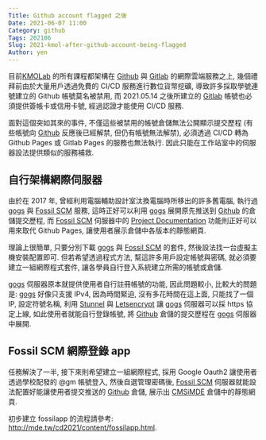 ```yaml
---
Title: Github account flagged 之後
Date: 2021-06-07 11:00
Category: github
Tags: 202106
Slug: 2021-kmol-after-github-account-being-flagged
Author: yen
---
```


目前[KMOLab] 的所有課程都架構在 [Github] 與 [Gitlab] 的網際雲端服務之上, 幾個禮拜前由於大量用戶透過免費的 CI/CD 服務進行數位貨幣挖礦, 導致許多採取學號連號建立的 Github 帳號莫名被禁用, 而 2021.05.14 之後所建立的 [Gitlab] 帳號也必須提供簽帳卡或信用卡號, 經過認證才能使用 CI/CD 服務.

[KMOLab]: http://mde.tw
[Github]: https://github.com
[Gitlab]: https://gitlab.com

<!-- PELICAN_END_SUMMARY -->

面對這個突如其來的事件, 不僅這些被禁用的帳號倉儲無法公開顯示提交歷程 (有些帳號向 [Github] 反應後已經解禁, 但仍有帳號無法解禁), 必須透過 CI/CD 轉為 Github Pages 或 Gitlab Pages 的服務也無法執行. 因此只能在工作站室中的伺服器設法提供類似的服務補救.

自行架構網際伺服器
----

由於在 2017 年, 曾經利用電腦輔助設計室汰換電腦時所移出的許多舊電腦, 執行過 [gogs] 與 [Fossil SCM] 服務, 這時正好可以利用 [gogs] 展開原先推送到 [Github] 的倉儲提交歷程, 而 [Fossil SCM] 伺服器中的 [Project Documentation] 功能則正好可以用來取代 Github Pages, 讓使用者展示倉儲中各版本的靜態網頁.

理論上很簡單, 只要分別下載 [gogs] 與 [Fossil SCM] 的套件, 然後設法找一台虛擬主機安裝配置即可.
但若希望透過程式方法, 幫這許多用戶設定帳號與密碼, 就必須要建立一組網際程式套件, 讓各學員自行登入系統建立所需的帳號或倉儲.

[gogs] 伺服器原本就提供使用者自行註冊帳號的功能, 因此問題較小, 比較大的問題是: [gogs] 好像只支援 IPv4,  因為時間緊迫, 沒有多花時間在這上面, 只能找了一個 IP, 設定符號名稱, 利用 [Stunnel] 與 [Letsencrypt] 讓 [gogs] 伺服器可以採 https 協定上線, 如此使用者就能自行登錄帳號, 將 [Github] 倉儲的提交歷程在 [gogs] 伺服器中展開.

Fossil SCM 網際登錄 app
----

任務解決了一半, 接下來則希望建立一組網際程式, 採用 Google Oauth2 讓使用者透過學校配發的 @gm 帳號登入, 然後自選管理密碼後, [Fossil SCM] 伺服器就能設法配置好能讓使用者提交推送的 [Github] 倉儲, 展示出 [CMSiMDE] 倉儲中的靜態網頁.

初步建立 fossilapp 的流程請參考: <http://mde.tw/cd2021/content/fossilapp.html>.


[gogs]: https://gogs.io/
[Fossil SCM]: https://www.fossil-scm.org
[Stunnel]: https://www.stunnel.org/
[Letsencrypt]: https://letsencrypt.org/
[CMSiMDE]: https://github.com/mdecourse/cmsimde.git
[Project Documentation]: https://www.fossil-scm.org/home/doc/trunk/www/embeddeddoc.wiki

